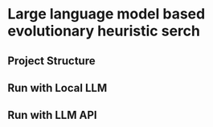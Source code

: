 # Large language model based evolutionary heuristic serch

## Project Structure

## Run with Local LLM

## Run with LLM API